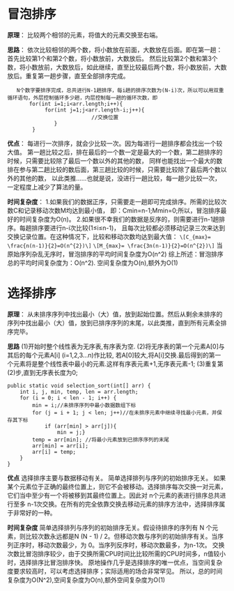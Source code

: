 # 冒泡排序

**原理**：
    比较两个相邻的元素，将值大的元素交换至右端。
    
**思路**：
	依次比较相邻的两个数，将小数放在前面，大数放在后面。即在第一趟：首先比较第1个和第2个数，将小数放前，大数放后。
	然后比较第2个数和第3个数，将小数放前，大数放后，如此继续，直至比较最后两个数，将小数放前，大数放后。重复第一趟步骤，直至全部排序完成。
 ```
	N个数字要排序完成，总共进行N-1趟排序，每i趟的排序次数为(N-i)次，所以可以用双重循环语句，外层控制循环多少趟，内层控制每一趟的循环次数，即
		for(int i=1;i<arr.length;i++){
			 for(int j=1;j<arr.length-i;j++){
							//交换位置
				}
         }
 ```
    
**优点**：	
    每进行一次排序，就会少比较一次。因为每进行一趟排序都会找出一个较大值。
    第一趟比较之后，排在最后的一个数一定是最大的一个数，第二趟排序的时候，只需要比较除了最后一个数以外的其他的数，
    同样也能找出一个最大的数排在参与第二趟比较的数后面，第三趟比较的时候，只需要比较除了最后两个数以外的其他的数，
    以此类推……也就是说，没进行一趟比较，每一趟少比较一次，一定程度上减少了算法的量。
    
**时间复杂度**：
    1.如果我们的数据正序，只需要走一趟即可完成排序。所需的比较次数C和记录移动次数M均达到最小值，
      即：Cmin=n-1;Mmin=0;所以，冒泡排序最好的时间复杂度为O(n)。
    2.如果很不幸我们的数据是反序的，则需要进行n-1趟排序。每趟排序要进行n-i次比较(1≤i≤n-1)，
      且每次比较都必须移动记录三次来达到交换记录位置。在这种情况下，比较和移动次数均达到最大值：
      ```
      \[C_{max}= \frac{n(n-1)}{2}=O(n^{2})\]
      ```
      ```
      \[M_{max}= \frac{3n(n-1)}{2}=O(n^{2})\]
      ```
      当原始序列杂乱无序时，冒泡排序的平均时间复杂度为O(n^2)
    综上所述：冒泡排序总的平均时间复杂度为：O(n^2). 空间复杂度为O(n),额外为O(1)
    


# 选择排序

**原理**：
        从未排序序列中找出最小（大）值，放到起始位置。然后从剩余未排序的序列中找出最小（大）值，放到已排序序列的末尾，以此类推，直到所有元素全排序完毕。
        
**思路**
        (1)开始时整个线性表为无序表,有序表为空.
        (2)将无序表的第一个元素A[0]与其后的每个元素A[i] (i=1,2,3…n)作比较, 若A[0]较大,将A[i]交换.最后得到的第一个元素将是整个线性表中最小的元素.这样有序表元素+1,无序表元素-1;
        (3)重复第(2)步,直到无序表长度为0;
```
public static void selection_sort(int[] arr) {
	int i, j, min, temp, len = arr.length;
	for (i = 0; i < len - 1; i++) {
		min = i;//未排序序列中最小数据数组下标
		for (j = i + 1; j < len; j++)//在未排序元素中继续寻找最小元素，并保存其下标
			if (arr[min] > arr[j]){
				min = j;}
		temp = arr[min]; //将最小元素放到已排序序列的末尾
		arr[min] = arr[i];
		arr[i] = temp;
	}
}
```

**优点**
        选择排序主要与数据移动有关。
        简单选择排列与序列的初始排序无关。
        如果某个元素位于正确的最终位置上，则它不会被移动。选择排序每次交换一对元素，它们当中至少有一个将被移到其最终位置上。因此对 n个元素的表进行排序总共进行至多 n-1次交换。在所有的完全依靠交换去移动元素的排序方法中，选择排序属于非常好的一种。

**时间复杂度**
      简单选择排列与序列的初始排序无关。假设待排序的序列有 N 个元素，则比较次数永远都是N (N - 1) / 2。但移动次数与序列的初始排序有关。当序列正序时，移动次数最少，为 0。当序列反序时，移动次数最多，为n-1次。
      交换次数比冒泡排序较少，由于交换所需CPU时间比比较所需的CPU时间多，n值较小时，选择排序比冒泡排序快。
      原地操作几乎是选择排序的唯一优点，当空间复杂度要求较高时，可以考虑选择排序；实际适用的场合非常罕见。
      所以，总的时间复杂度为O(N^2),空间复杂度为O(n),额外空间复杂度为O(1)
	


